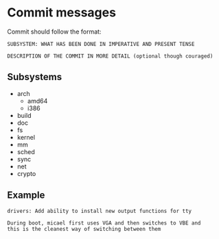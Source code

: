 # Commit messages

Commit should follow the format:

```
SUBSYSTEM: WHAT HAS BEEN DONE IN IMPERATIVE AND PRESENT TENSE

DESCRIPTION OF THE COMMIT IN MORE DETAIL (optional though couraged)
```

## Subsystems
* arch
   * amd64
   * i386
* build
* doc
* fs
* kernel
* mm
* sched
* sync
* net
* crypto

## Example

```
drivers: Add ability to install new output functions for tty

During boot, micael first uses VGA and then switches to VBE and
this is the cleanest way of switching between them
```
